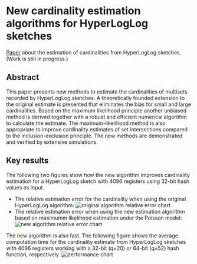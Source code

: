 # New cardinality estimation algorithms for HyperLogLog sketches
[Paper](https://github.com/oertl/hyperloglog-sketch-estimation-paper/raw/master/paper/paper.pdf) about the estimation of cardinalities from HyperLogLog sketches. (Work is still in progress.)

## Abstract
This paper presents new methods to estimate the cardinalities of multisets recorded by HyperLogLog sketches. A theoretically founded extension to the original estimate is presented that eliminates the bias for small and large cardinalities. Based on the maximum likelihood principle another unbiased method is derived together with a robust and efficient numerical algorithm to calculate the estimate. The maximum-likelihood method is also appropriate to improve cardinality estimates of set intersections compared to the inclusion-exclusion principle. The new methods are demonstrated and verified by extensive simulations.

## Key results
The following two figures show how the new algorithm improves cardinality estimation for a HyperLogLog sketch with 4096 registers using 32-bit hash values as input.
* The relative estimation error for the cardinality when using the original HyperLogLog algorithm:
![original algorithm relative error chart](https://github.com/oertl/hyperloglog-sketch-estimation-paper/raw/master/paper/original_estimate.png)
* The relative estimation error when using the new estimation algorithm based on maximumm likelihood estimation under the Poisson  model:
![new algorithm relative error chart](https://github.com/oertl/hyperloglog-sketch-estimation-paper/raw/master/paper/max_likelihood_estimate_12_20.png)

The new algorithm is also fast. The following figure shows the average computation time for the cardinality estimate from HyperLogLog sketches with 4096 registers working with a 32-bit (q=20) or 64-bit (q=52) hash function, respectively.
![performance chart](https://github.com/oertl/hyperloglog-sketch-estimation-paper/raw/master/paper/max_likelihood_avg_exec_time.png)
